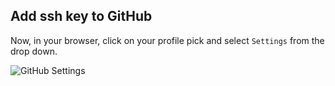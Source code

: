 ##  Add ssh key to GitHub

Now, in your browser, click on your profile pick and select `Settings` from the drop down.

![GitHub Settings](images/GithubSettings.png)
